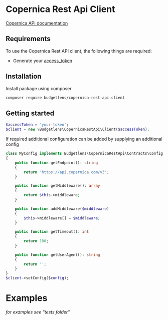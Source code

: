 # Copernica Rest Api Client

[Copernica API documentation](https://www.copernica.com/nl/documentation/restv3/rest-methods)

## Requirements

To use the Copernica Rest API client, the following things are required:

* Generate your [access_token](https://copernica.com)

## Installation

Install package using composer

``` bash
composer require budgetlens/copernica-rest-api-client
```

## Getting started

``` php
$accessToken = 'your-token';
$client = new \Budgetlens\CopernicaRestApi\Client($accessToken);
```
If required additional configuration can be added by supplying an additional config
``` php
class MyConfig implements Budgetlens\CopernicaRestApi\Contracts\Config
{
    public function getEndpoint(): string
    {
        return 'https://api.copernica.com/v3';
    }

    public function getMiddleware(): array
    {
        return $this->middleware;
    }

    public function addMiddleware($middleware)
    {
        $this->middleware[] = $middleware;
    }

    public function getTimeout(): int
    {
        return 180;
    }

    public function getUserAgent(): string
    {
        return '';
    }
}
$client->setConfig($config);
```

# Examples
*for examples see "tests folder"*